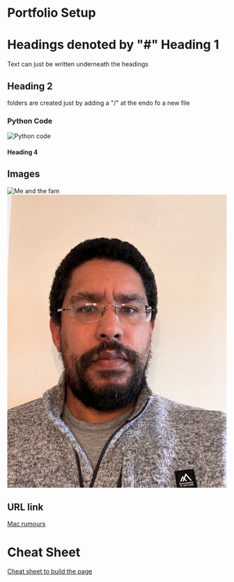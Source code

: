 # Portfolio Setup

# Headings denoted by "#" Heading 1

Text can just be written underneath the headings

## Heading 2
folders are created just by adding a "/" at the endo fo a new file
### Python Code
![Python code](Analysis/Daily_MyCustomer_Update_V2.ipynb)
#### Heading 4

## Images
![Me and the fam](assets/20221230_181216041_iOS.heic)
![Picture upload](assets/ReplacementPhoto.jpg)

## URL link 
[Mac rumours](https://www.macrumors.com/)

# Cheat Sheet
[Cheat sheet to build the page](https://www.markdownguide.org/cheat-sheet/)
